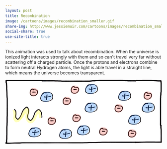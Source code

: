 ```yaml
---
layout: post
title: Recombination
image: /cartoons/images/recombination_smaller.gif
share-img: http://www.jessiemuir.com/cartoons/images/recombination_smaller.gif
social-share: true
use-site-title: true
---
```

This animation was used to talk about recombination. When the universe is ionized light interacts strongly with them and so can't travel very far without scattering off a charged particle. Once the protons and electrons combine to form neutral Hydrogen atoms, the light is able travel in a straight line, which means the universe becomes transparent. 

![](/cartoons/images/recombination_smaller.gif)

